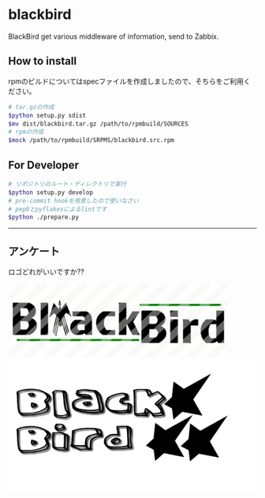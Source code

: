 blackbird
=========

BlackBird get various middleware of information, send to Zabbix.

How to install
--------------

rpmのビルドについてはspecファイルを作成しましたので、そちらをご利用ください。

```bash
# tar.gzの作成
$python setup.py sdist
$mv dist/blackbird.tar.gz /path/to/rpmbuild/SOURCES
# rpmの作成
$mock /path/to/rpmbuild/SRPMS/blackbird.src.rpm
```

For Developer
-------------

```bash
# リポジトリのルート・ディレクトリで実行
$python setup.py develop
# pre-commit hookを用意したので使いなさい
# pep8とpyflakesによるlintです
$python ./prepare.py
```

----------

アンケート
---------

ロゴどれがいいですか??

![logo1 by makocchi](logos/blackbird.png)
![logo2 by makocchi](logos/blackbird2.png)
